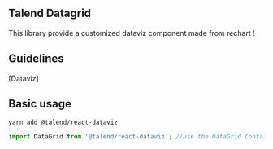 ## Talend Datagrid

This library provide a customized dataviz component made from rechart !

## Guidelines

[Dataviz]

## Basic usage

```shell
yarn add @talend/react-dataviz
```

```javascript
import DataGrid from '@talend/react-dataviz'; //use the DataGrid Container
```
